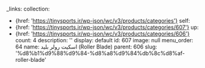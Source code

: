 _links:
  collection:
  - {href: 'https://tinysports.ir/wp-json/wc/v3/products/categories'}
  self:
  - {href: 'https://tinysports.ir/wp-json/wc/v3/products/categories/607'}
  up:
  - {href: 'https://tinysports.ir/wp-json/wc/v3/products/categories/606'}
count: 4
description: ''
display: default
id: 607
image: null
menu_order: 64
name: اسکیت رولر بلید (Roller Blade)
parent: 606
slug: '%d8%b1%d9%88%d9%84-%d8%a8%d9%84%db%8c%d8%af-roller-blade'
